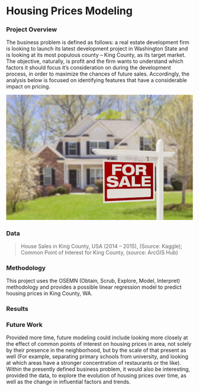 # Housing Prices Modeling


### Project Overview
The business problem is defined as follows: a real estate development firm is looking to launch its latest development project in Washington State and is looking at its most populous county – King County, as its target market. 
The objective, naturally, is profit and the firm wants to understand which factors it should focus it’s consideration on during the development process, in order to maximize the chances of future sales.  Accordingly, the analysis below is focused on identifying features that have a considerable impact on pricing. 

![alt text](https://github.com/anaulianova/Housing_Prices_Modeling/blob/main/images/shutterstock_136157789.jpg)


### Data
>	House Sales in King County, USA (2014 – 2015), (Source: Kaggle); 
>	Common Point of Interest for King County, (source: ArcGIS Hub)

### Methodology
This project uses the OSEMN (Obtain, Scrub, Explore, Model, Interpret) methodology and provides a possible linear regression model to predict housing prices in King County, WA. 

### Results








### Future Work
Provided more time, future modeling could include looking more closely at the effect of common points of interest on housing prices in area, not solely by their presence in the neighborhood, but by the scale of that present as well (For example, separating primary schools from university, and looking at which areas have a stronger concentration of restaurants or the like). 
Within the presently defined business problem, it would also be interesting, provided the data, to explore the evolution of housing prices over time, as well as the change in influential factors and trends. 


